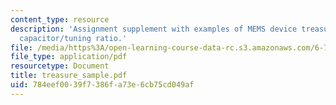 ```yaml
---
content_type: resource
description: 'Assignment supplement with examples of MEMS device treasure hunt: tunable
  capacitor/tuning ratio.'
file: /media/https%3A/open-learning-course-data-rc.s3.amazonaws.com/6-777j-design-and-fabrication-of-microelectromechanical-devices-spring-2007/784eef0039f7386fa73e6cb75cd049af_treasure_sample.pdf
file_type: application/pdf
resourcetype: Document
title: treasure_sample.pdf
uid: 784eef00-39f7-386f-a73e-6cb75cd049af
---
```

